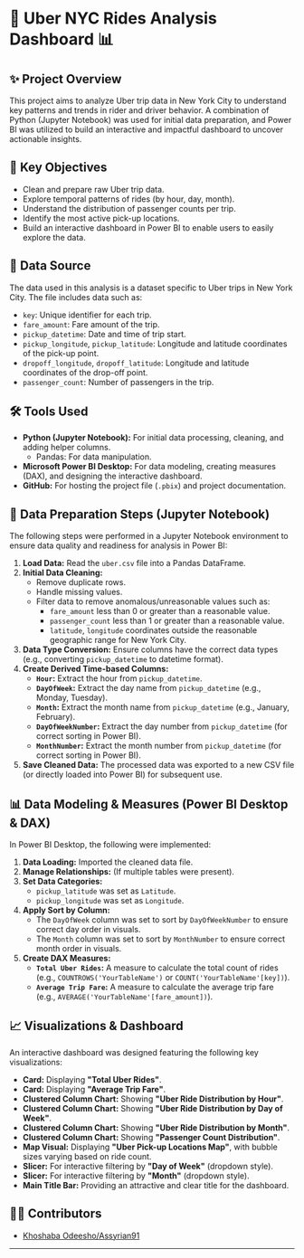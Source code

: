 # 🚕 Uber NYC Rides Analysis Dashboard 📊

## ✨ Project Overview

This project aims to analyze Uber trip data in New York City to understand key patterns and trends in rider and driver behavior. A combination of Python (Jupyter Notebook) was used for initial data preparation, and Power BI was utilized to build an interactive and impactful dashboard to uncover actionable insights.

## 🚀 Key Objectives

* Clean and prepare raw Uber trip data.
* Explore temporal patterns of rides (by hour, day, month).
* Understand the distribution of passenger counts per trip.
* Identify the most active pick-up locations.
* Build an interactive dashboard in Power BI to enable users to easily explore the data.

## 💾 Data Source

The data used in this analysis is a dataset specific to Uber trips in New York City. The file includes data such as:
* `key`: Unique identifier for each trip.
* `fare_amount`: Fare amount of the trip.
* `pickup_datetime`: Date and time of trip start.
* `pickup_longitude`, `pickup_latitude`: Longitude and latitude coordinates of the pick-up point.
* `dropoff_longitude`, `dropoff_latitude`: Longitude and latitude coordinates of the drop-off point.
* `passenger_count`: Number of passengers in the trip.

## 🛠 Tools Used

* **Python (Jupyter Notebook):** For initial data processing, cleaning, and adding helper columns.
    * Pandas: For data manipulation.
* **Microsoft Power BI Desktop:** For data modeling, creating measures (DAX), and designing the interactive dashboard.
* **GitHub:** For hosting the project file (`.pbix`) and project documentation.

## 🧹 Data Preparation Steps (Jupyter Notebook)

The following steps were performed in a Jupyter Notebook environment to ensure data quality and readiness for analysis in Power BI:

1.  **Load Data:** Read the `uber.csv` file into a Pandas DataFrame.
2.  **Initial Data Cleaning:**
    * Remove duplicate rows.
    * Handle missing values.
    * Filter data to remove anomalous/unreasonable values such as:
        * `fare_amount` less than 0 or greater than a reasonable value.
        * `passenger_count` less than 1 or greater than a reasonable value.
        * `latitude`, `longitude` coordinates outside the reasonable geographic range for New York City.
3.  **Data Type Conversion:** Ensure columns have the correct data types (e.g., converting `pickup_datetime` to datetime format).
4.  **Create Derived Time-based Columns:**
    * **`Hour`:** Extract the hour from `pickup_datetime`.
    * **`DayOfWeek`:** Extract the day name from `pickup_datetime` (e.g., Monday, Tuesday).
    * **`Month`:** Extract the month name from `pickup_datetime` (e.g., January, February).
    * **`DayOfWeekNumber`:** Extract the day number from `pickup_datetime` (for correct sorting in Power BI).
    * **`MonthNumber`:** Extract the month number from `pickup_datetime` (for correct sorting in Power BI).
5.  **Save Cleaned Data:** The processed data was exported to a new CSV file (or directly loaded into Power BI) for subsequent use.

## 📊 Data Modeling & Measures (Power BI Desktop & DAX)

In Power BI Desktop, the following were implemented:

1.  **Data Loading:** Imported the cleaned data file.
2.  **Manage Relationships:** (If multiple tables were present).
3.  **Set Data Categories:**
    * `pickup_latitude` was set as `Latitude`.
    * `pickup_longitude` was set as `Longitude`.
4.  **Apply Sort by Column:**
    * The `DayOfWeek` column was set to sort by `DayOfWeekNumber` to ensure correct day order in visuals.
    * The `Month` column was set to sort by `MonthNumber` to ensure correct month order in visuals.
5.  **Create DAX Measures:**
    * **`Total Uber Rides`:** A measure to calculate the total count of rides (e.g., `COUNTROWS('YourTableName')` or `COUNT('YourTableName'[key])`).
    * **`Average Trip Fare`:** A measure to calculate the average trip fare (e.g., `AVERAGE('YourTableName'[fare_amount])`).

## 📈 Visualizations & Dashboard

An interactive dashboard was designed featuring the following key visualizations:

* **Card:** Displaying **"Total Uber Rides"**.
* **Card:** Displaying **"Average Trip Fare"**.
* **Clustered Column Chart:** Showing **"Uber Ride Distribution by Hour"**.
* **Clustered Column Chart:** Showing **"Uber Ride Distribution by Day of Week"**.
* **Clustered Column Chart:** Showing **"Uber Ride Distribution by Month"**.
* **Clustered Column Chart:** Showing **"Passenger Count Distribution"**.
* **Map Visual:** Displaying **"Uber Pick-up Locations Map"**, with bubble sizes varying based on ride count.
* **Slicer:** For interactive filtering by **"Day of Week"** (dropdown style).
* **Slicer:** For interactive filtering by **"Month"** (dropdown style).
* **Main Title Bar:** Providing an attractive and clear title for the dashboard.


## 🧑‍💻 Contributors

* [Khoshaba Odeesho/Assyrian91](https://github.com/Assyrian91)

---
